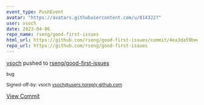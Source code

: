 ```yaml
---
event_type: PushEvent
avatar: "https://avatars.githubusercontent.com/u/814322?"
user: vsoch
date: 2023-04-06
repo_name: rseng/good-first-issues
html_url: https://github.com/rseng/good-first-issues/commit/4ea3da59bee5ad38f172f887a7c2fc8045f4f6ef
repo_url: https://github.com/rseng/good-first-issues
---
```


<a href='https://github.com/vsoch' target='_blank'>vsoch</a> pushed to <a href='https://github.com/rseng/good-first-issues' target='_blank'>rseng/good-first-issues</a>

<small>bug

Signed-off-by: vsoch <vsoch@users.noreply.github.com></small>

<a href='https://github.com/rseng/good-first-issues/commit/4ea3da59bee5ad38f172f887a7c2fc8045f4f6ef' target='_blank'>View Commit</a>